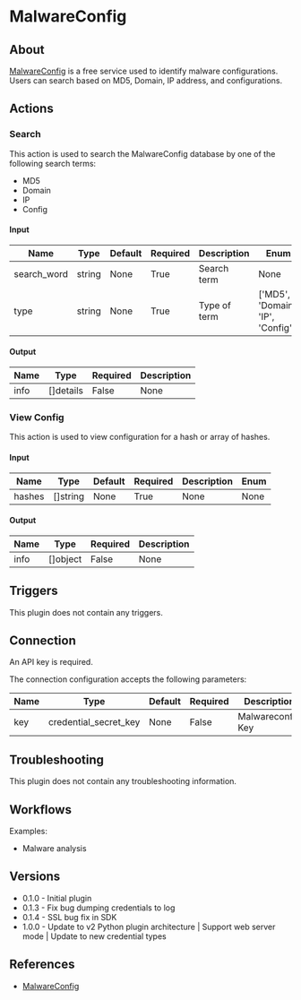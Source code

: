 
# MalwareConfig

## About

[MalwareConfig](https://malwareconfig.com/) is a free service used to identify malware configurations.
Users can search based on MD5, Domain, IP address, and configurations.

## Actions

### Search

This action is used to search the MalwareConfig database by one of the following search terms:

* MD5
* Domain
* IP
* Config

#### Input

|Name|Type|Default|Required|Description|Enum|
|----|----|-------|--------|-----------|----|
|search_word|string|None|True|Search term|None|
|type|string|None|True|Type of term|['MD5', 'Domain', 'IP', 'Config']|

#### Output

|Name|Type|Required|Description|
|----|----|--------|-----------|
|info|[]details|False|None|

### View Config

This action is used to view configuration for a hash or array of hashes.

#### Input

|Name|Type|Default|Required|Description|Enum|
|----|----|-------|--------|-----------|----|
|hashes|[]string|None|True|None|None|

#### Output

|Name|Type|Required|Description|
|----|----|--------|-----------|
|info|[]object|False|None|

## Triggers

This plugin does not contain any triggers.

## Connection

An API key is required.

The connection configuration accepts the following parameters:

|Name|Type|Default|Required|Description|Enum|
|----|----|-------|--------|-----------|----|
|key|credential_secret_key|None|False|Malwareconfig Key|None|

## Troubleshooting

This plugin does not contain any troubleshooting information.

## Workflows

Examples:

* Malware analysis

## Versions

* 0.1.0 - Initial plugin
* 0.1.3 - Fix bug dumping credentials to log
* 0.1.4 - SSL bug fix in SDK
* 1.0.0 - Update to v2 Python plugin architecture | Support web server mode | Update to new credential types

## References

* [MalwareConfig](https://malwareconfig.com/)
